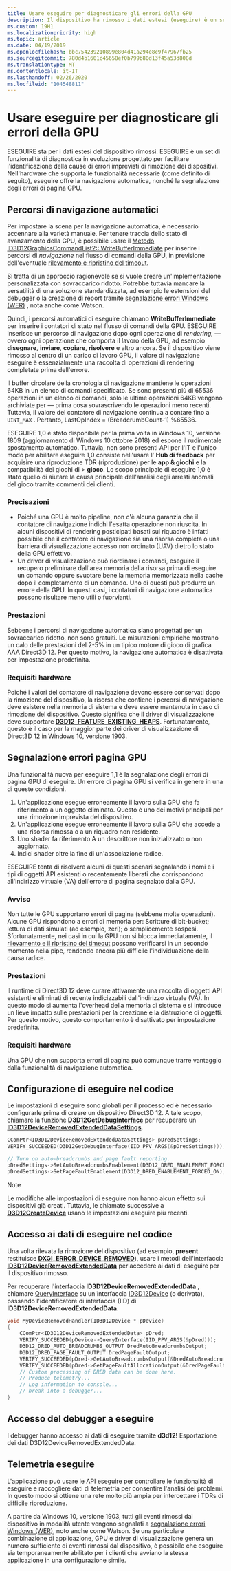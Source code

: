 ```yaml
---
title: Usare eseguire per diagnosticare gli errori della GPU
description: Il dispositivo ha rimosso i dati estesi (eseguire) è un set di funzionalità di diagnostica in continua evoluzione progettato per identificare la cause di errori imprevisti di rimozione del dispositivo.
ms.custom: 19H1
ms.localizationpriority: high
ms.topic: article
ms.date: 04/19/2019
ms.openlocfilehash: bbc754239210899e804d41a294e8c9f47967fb25
ms.sourcegitcommit: 780d4b1601c45658ef0b799b80d13f45a53d808d
ms.translationtype: MT
ms.contentlocale: it-IT
ms.lasthandoff: 02/26/2020
ms.locfileid: "104548811"
---
```

# <a name="use-dred-to-diagnose-gpu-faults"></a>Usare eseguire per diagnosticare gli errori della GPU
ESEGUIRE sta per i dati estesi del dispositivo rimossi. ESEGUIRE è un set di funzionalità di diagnostica in evoluzione progettato per facilitare l'identificazione della cause di errori imprevisti di rimozione dei dispositivi. Nell'hardware che supporta le funzionalità necessarie (come definito di seguito), eseguire offre la navigazione automatica, nonché la segnalazione degli errori di pagina GPU.

## <a name="auto-breadcrumbs"></a>Percorsi di navigazione automatici
Per impostare la scena per la navigazione automatica, è necessario accennare alla varietà manuale. Per tenere traccia dello stato di avanzamento della GPU, è possibile usare il [Metodo ID3D12GraphicsCommandList2:: WriteBufferImmediate](/windows/desktop/api/d3d12/nf-d3d12-id3d12graphicscommandlist2-writebufferimmediate) per inserire i percorsi di *navigazione* nel flusso di comandi della GPU, in previsione dell'eventuale [rilevamento e ripristino del timeout](/windows-hardware/drivers/display/timeout-detection-and-recovery).

Si tratta di un approccio ragionevole se si vuole creare un'implementazione personalizzata con sovraccarico ridotto. Potrebbe tuttavia mancare la versatilità di una soluzione standardizzata, ad esempio le estensioni del debugger o la creazione di report tramite [segnalazione errori Windows (WER)](/windows/desktop/wer/windows-error-reporting) , nota anche come Watson.

Quindi, i percorsi automatici di eseguire chiamano **WriteBufferImmediate** per inserire i contatori di stato nel flusso di comandi della GPU. ESEGUIRE inserisce un percorso di navigazione dopo ogni operazione di *rendering,* &mdash; ovvero ogni operazione che comporta il lavoro della GPU, ad esempio **disegnare**, **inviare**, **copiare**, **risolvere** e altro ancora. Se il dispositivo viene rimosso al centro di un carico di lavoro GPU, il valore di navigazione eseguire è essenzialmente una raccolta di operazioni di rendering completate prima dell'errore.

Il buffer circolare della cronologia di navigazione mantiene le operazioni 64KB in un elenco di comandi specificato. Se sono presenti più di 65536 operazioni in un elenco di comandi, solo le ultime operazioni 64KB vengono archiviate per &mdash; prima cosa sovrascrivendo le operazioni meno recenti. Tuttavia, il valore del contatore di navigazione continua a contare fino a `UINT_MAX` . Pertanto, LastOpIndex = (BreadcrumbCount-1) %65536.

ESEGUIRE 1,0 è stato disponibile per la prima volta in Windows 10, versione 1809 (aggiornamento di Windows 10 ottobre 2018) ed espone il rudimentale spostamento automatico. Tuttavia, non sono presenti API per l'IT e l'unico modo per abilitare eseguire 1,0 consiste nell'usare l' **Hub di feedback** per acquisire una riproduzione TDR (riproduzione) per le **app & giochi** e la compatibilità dei giochi di \> **gioco**. Lo scopo principale di eseguire 1,0 è stato quello di aiutare la causa principale dell'analisi degli arresti anomali del gioco tramite commenti dei clienti.
### <a name="caveats"></a>Precisazioni
- Poiché una GPU è molto pipeline, non c'è alcuna garanzia che il contatore di navigazione indichi l'esatta operazione non riuscita. In alcuni dispositivi di rendering posticipati basati sul riquadro è infatti possibile che il contatore di navigazione sia una risorsa completa o una barriera di visualizzazione accesso non ordinato (UAV) dietro lo stato della GPU effettivo.
- Un driver di visualizzazione può riordinare i comandi, eseguire il recupero preliminare dall'area memoria della risorsa prima di eseguire un comando oppure svuotare bene la memoria memorizzata nella cache dopo il completamento di un comando. Uno di questi può produrre un errore della GPU. In questi casi, i contatori di navigazione automatica possono risultare meno utili o fuorvianti.
### <a name="performance"></a>Prestazioni
Sebbene i percorsi di navigazione automatica siano progettati per un sovraccarico ridotto, non sono gratuiti. Le misurazioni empiriche mostrano un calo delle prestazioni del 2-5% in un tipico motore di gioco di grafica AAA Direct3D 12. Per questo motivo, la navigazione automatica è disattivata per impostazione predefinita.
### <a name="hardware-requirements"></a>Requisiti hardware
Poiché i valori del contatore di navigazione devono essere conservati dopo la rimozione del dispositivo, la risorsa che contiene i percorsi di navigazione deve esistere nella memoria di sistema e deve essere mantenuta in caso di rimozione del dispositivo. Questo significa che il driver di visualizzazione deve supportare [**D3D12_FEATURE_EXISTING_HEAPS**](/windows/desktop/api/d3d12/ne-d3d12-d3d12_feature). Fortunatamente, questo è il caso per la maggior parte dei driver di visualizzazione di Direct3D 12 in Windows 10, versione 1903.
## <a name="gpu-page-fault-reporting"></a>Segnalazione errori pagina GPU
Una funzionalità nuova per eseguire 1,1 è la segnalazione degli errori di pagina GPU di eseguire. Un errore di pagina GPU si verifica in genere in una di queste condizioni.

1. Un'applicazione esegue erroneamente il lavoro sulla GPU che fa riferimento a un oggetto eliminato. Questo è uno dei motivi principali per una rimozione imprevista del dispositivo.
2. Un'applicazione esegue erroneamente il lavoro sulla GPU che accede a una risorsa rimossa o a un riquadro non residente.
3. Uno shader fa riferimento A un descrittore non inizializzato o non aggiornato.
3. Indici shader oltre la fine di un'associazione radice.

ESEGUIRE tenta di risolvere alcuni di questi scenari segnalando i nomi e i tipi di oggetti API esistenti o recentemente liberati che corrispondono all'indirizzo virtuale (VA) dell'errore di pagina segnalato dalla GPU.

### <a name="caveat"></a>Avviso
Non tutte le GPU supportano errori di pagina (sebbene molte operazioni). Alcune GPU rispondono a errori di memoria per: Scritture di bit-bucket; lettura di dati simulati (ad esempio, zeri); o semplicemente sospesi. Sfortunatamente, nei casi in cui la GPU non si blocca immediatamente, il [rilevamento e il ripristino del timeout](/windows-hardware/drivers/display/timeout-detection-and-recovery) possono verificarsi in un secondo momento nella pipe, rendendo ancora più difficile l'individuazione della causa radice.

### <a name="performance"></a>Prestazioni
Il runtime di Direct3D 12 deve curare attivamente una raccolta di oggetti API esistenti e eliminati di recente indicizzabili dall'indirizzo virtuale (VA). In questo modo si aumenta l'overhead della memoria di sistema e si introduce un lieve impatto sulle prestazioni per la creazione e la distruzione di oggetti. Per questo motivo, questo comportamento è disattivato per impostazione predefinita.

### <a name="hardware-requirements"></a>Requisiti hardware
Una GPU che non supporta errori di pagina può comunque trarre vantaggio dalla funzionalità di navigazione automatica.

## <a name="setting-up-dred-in-code"></a>Configurazione di eseguire nel codice
Le impostazioni di eseguire sono globali per il processo ed è necessario configurarle prima di creare un dispositivo Direct3D 12. A tale scopo, chiamare la funzione [**D3D12GetDebugInterface**](/windows/desktop/api/d3d12/nf-d3d12-d3d12getdebuginterface) per recuperare un [**ID3D12DeviceRemovedExtendedDataSettings**](/windows/desktop/api/d3d12/nn-d3d12-id3d12deviceremovedextendeddatasettings).

```cpp
CComPtr<ID3D12DeviceRemovedExtendedDataSettings> pDredSettings;
VERIFY_SUCCEEDED(D3D12GetDebugInterface(IID_PPV_ARGS(&pDredSettings)));

// Turn on auto-breadcrumbs and page fault reporting.
pDredSettings->SetAutoBreadcrumbsEnablement(D3D12_DRED_ENABLEMENT_FORCED_ON);
pDredSettings->SetPageFaultEnablement(D3D12_DRED_ENABLEMENT_FORCED_ON);
```

> [!NOTE]
> Le modifiche alle impostazioni di eseguire non hanno alcun effetto sui dispositivi già creati. Tuttavia, le chiamate successive a [**D3D12CreateDevice**](/windows/desktop/api/d3d12/nf-d3d12-d3d12createdevice) usano le impostazioni eseguire più recenti.

## <a name="accessing-dred-data-in-code"></a>Accesso ai dati di eseguire nel codice
Una volta rilevata la rimozione del dispositivo (ad esempio, **present** restituisce [**DXGI_ERROR_DEVICE_REMOVED**](/windows/desktop/com/com-error-codes-10)), usare i metodi dell'interfaccia [**ID3D12DeviceRemovedExtendedData**](/windows/desktop/api/d3d12/nn-d3d12-id3d12deviceremovedextendeddata) per accedere ai dati di eseguire per il dispositivo rimosso.

Per recuperare l'interfaccia **ID3D12DeviceRemovedExtendedData** , chiamare [QueryInterface](/windows/desktop/api/unknwn/nf-unknwn-iunknown-queryinterface(refiid_void)) su un'interfaccia [ID3D12Device](/windows/win32/api/d3d12/nn-d3d12-id3d12device) (o derivata), passando l'identificatore di interfaccia (IID) di **ID3D12DeviceRemovedExtendedData**.

```cpp
void MyDeviceRemovedHandler(ID3D12Device * pDevice)
{
    CComPtr<ID3D12DeviceRemovedExtendedData> pDred;
    VERIFY_SUCCEEDED(pDevice->QueryInterface(IID_PPV_ARGS(&pDred)));
    D3D12_DRED_AUTO_BREADCRUMBS_OUTPUT DredAutoBreadcrumbsOutput;
    D3D12_DRED_PAGE_FAULT_OUTPUT DredPageFaultOutput;
    VERIFY_SUCCEEDED(pDred->GetAutoBreadcrumbsOutput(&DredAutoBreadcrumbsOutput));
    VERIFY_SUCCEEDED(pDred->GetPageFaultAllocationOutput(&DredPageFaultOutput));
    // Custom processing of DRED data can be done here.
    // Produce telemetry...
    // Log information to console...
    // break into a debugger...
}
```

## <a name="debugger-access-to-dred"></a>Accesso del debugger a eseguire
I debugger hanno accesso ai dati di eseguire tramite **d3d12!** Esportazione dei dati D3D12DeviceRemovedExtendedData.

## <a name="dred-telemetry"></a>Telemetria eseguire
L'applicazione può usare le API eseguire per controllare le funzionalità di eseguire e raccogliere dati di telemetria per consentire l'analisi dei problemi. In questo modo si ottiene una rete molto più ampia per intercettare i TDRs di difficile riproduzione.

A partire da Windows 10, versione 1903, tutti gli eventi rimossi dal dispositivo in modalità utente vengono segnalati a [segnalazione errori Windows (WER)](/windows/desktop/wer/windows-error-reporting), noto anche come Watson. Se una particolare combinazione di applicazione, GPU e driver di visualizzazione genera un numero sufficiente di eventi rimossi dal dispositivo, è possibile che eseguire sia temporaneamente abilitato per i clienti che avviano la stessa applicazione in una configurazione simile.
